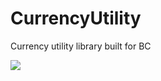 # CurrencyUtility
Currency utility library built for BC

[![](https://jitpack.io/v/jairrab/CurrencyUtility.svg)](https://jitpack.io/#jairrab/CurrencyUtility)

